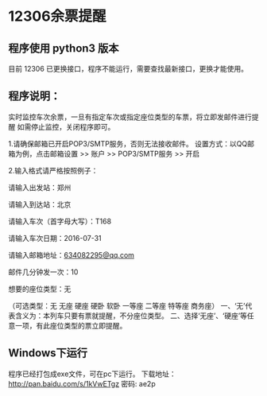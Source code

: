 # 12306余票提醒

## 程序使用 python3 版本
目前 12306 已更换接口，程序不能运行，需要查找最新接口，更换才能使用。

## 程序说明：
实时监控车次余票，一旦有指定车次或指定座位类型的车票，将立即发邮件进行提醒
如需停止监控，关闭程序即可。

1.请确保邮箱已开启POP3/SMTP服务，否则无法接收邮件。
设置方式：以QQ邮箱为例，点击邮箱设置 >> 账户 >> POP3/SMTP服务 >> 开启

2.输入格式请严格按照例子：

请输入出发站：郑州

请输入到达站：北京

请输入车次（首字母大写）：T168

请输入车次日期：2016-07-31

请输入邮箱地址：634082295@qq.com

邮件几分钟发一次：10

想要的座位类型：无

（可选类型：无 无座  硬座  硬卧 软卧 一等座 二等座 特等座 商务座）
一、‘无’代表含义为：本列车只要有票就提醒，不分座位类型。
二、选择‘无座’、‘硬座’等任意一项，有此座位类型的票立即提醒。

## Windows下运行
程序已经打包成exe文件，可在pc下运行。
下载地址：http://pan.baidu.com/s/1kVwETgz 密码: ae2p
